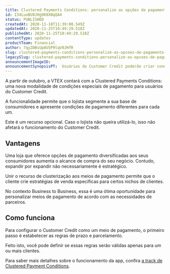 ```yaml
---
title: Clustered Payments Conditions: personalize as opções de pagamento para clientes B2B
id: I34LuoBU8JHg9K8XBqQA4
status: PUBLISHED
createdAt: 2020-11-18T11:39:08.549Z
updatedAt: 2020-11-25T10:49:29.518Z
publishedAt: 2020-11-25T10:49:29.518Z
contentType: updates
productTeam: Financial
author: 7qy2DBsUp8U5P9lqV0JHfR
slug: clustered-payments-conditions-personalize-as-opcoes-de-pagamento-para
legacySlug: clustered-payments-conditions-personalize-as-opcoes-de-pagamento-para
announcementImageID: 
announcementSynopsisPT:  Usuários do Customer Credit poderão criar condições especiais de pagamento para clusterizar seus clientes.
---
```


A partir de outubro, a VTEX contará com a Clustered Payments Conditions: uma nova modalidade de condições especiais de pagamento para usuários do Customer Credit. 

A funcionalidade permite que o lojista segmente a sua base de consumidores e apresente condições de pagamento diferentes para cada um. 

Este é um recurso opcional. Caso o lojista não queira utilizá-lo, isso não afetará o funcionamento do Customer Credit. 

## Vantagens

Uma loja que oferece opções de pagamento diversificadas aos seus consumidores aumenta o alcance de compra do seu negócio. Contudo, expandir por expandir não necessariamente é estratégico.

Unir o recurso de clusterização aos meios de pagamento permite que o cliente crie estratégias de venda específicas para certos nichos de clientes. 

No contexto Business to Business, essa é uma ótima oportunidade para personalizar meios de pagamento de acordo com as necessidades de parceiros.

## Como funciona

Para configurar o Customer Credit como um meio de pagamento, o primeiro passo é estabelecer as regras de prazo e parcelamento. 

Feito isto, você pode definir se essas regras serão válidas apenas para um ou mais  clientes.

Para saber mais detalhes sobre o funcionamento da app, confira [a track de Clustered Payment Conditions](https://help.vtex.com/pt/tracks/condicoes-de-pagamento-clusterizadas--1LqUFHQZ3ZQyV5TmugbGNm/4z2upCJ2om27Cs0BVJRA0U "a track de Clustered Payment Conditions").
